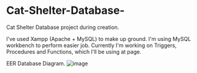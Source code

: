 # Cat-Shelter-Database-
Cat Shelter Database project during creation. 

I've used Xampp (Apache + MySQL) to make up ground. I'm using MySQL workbench to perform easier job. 
Currently I'm working on Triggers, Procedures and Functions, which I'll be using at page. 

EER Database Diagram. 
![image](https://github.com/user-attachments/assets/d5928f57-f96f-42b0-957a-583044df93e8)

